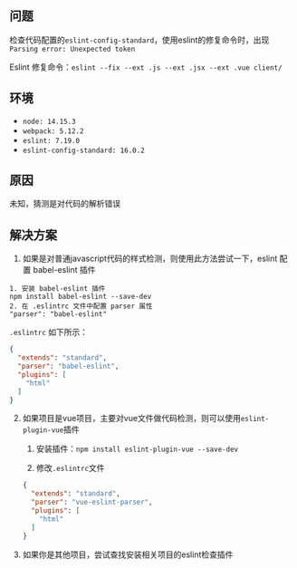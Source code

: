 ## 问题

检查代码配置的`eslint-config-standard`，使用eslint的修复命令时，出现`Parsing error: Unexpected token`

Eslint 修复命令：`eslint --fix --ext .js --ext .jsx --ext .vue client/`

## 环境

+ `node: 14.15.3`
+ `webpack: 5.12.2`
+ `eslint: 7.19.0`
+ `eslint-config-standard: 16.0.2`

## 原因

未知，猜测是对代码的解析错误

## 解决方案

1. 如果是对普通javascript代码的样式检测，则使用此方法尝试一下，eslint 配置 babel-eslint 插件

```
1. 安装 babel-eslint 插件
npm install babel-eslint --save-dev
2. 在 .eslintrc 文件中配置 parser 属性
"parser": "babel-eslint"
```

`.eslintrc` 如下所示：

```json
{
  "extends": "standard",
  "parser": "babel-eslint",
  "plugins": [
    "html"
  ]
}
```

2. 如果项目是vue项目，主要对vue文件做代码检测，则可以使用`eslint-plugin-vue`插件

   1. 安装插件：`npm install eslint-plugin-vue --save-dev`

   2. 修改`.eslintrc`文件

   ```json
   {
     "extends": "standard",
     "parser": "vue-eslint-parser",
     "plugins": [
       "html"
     ]
   }
   ```

3. 如果你是其他项目，尝试查找安装相关项目的eslint检查插件

